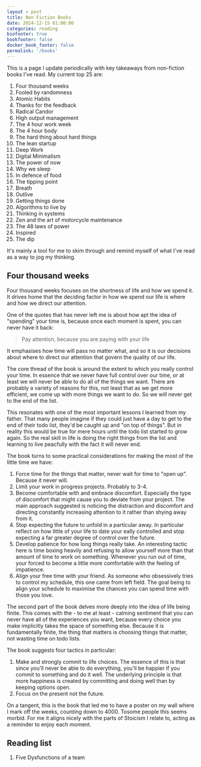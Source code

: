 ```yaml
---
layout : post
title: Non Fiction Books
date: 2024-12-15 01:00:00
categories: reading
biofooter: true
bookfooter: false
docker_book_footer: false
permalink: '/books'
---
```


This is a page I update periodically with key takeaways from non-fiction books I've read. My current top 25 are:

1. Four thousand weeks
2. Fooled by randomness
3. Atomic Habits
4. Thanks for the feedback
5. Radical Candor 
6. High output management
7. The 4 hour work week
8. The 4 hour body
9. The hard thing about hard things
10. The lean startup
11. Deep Work
12. Digital Minimalism
13. The power of now
14. Why we sleep
15. In defence of food
16. The tipping point
17. Breath
18. Outlive
19. Getting things done
20. Algorithms to live by 
21. Thinking in systems
22. Zen and the art of motorcycle maintenance 
23. The 48 laws of power
24. Inspired
25. The dip

It's mainly a tool for me to skim through and remind myself of what I've read as a way to jog my thinking.

<!--more-->

## Four thousand weeks

Four thousand weeks focuses on the shortness of life and how we spend it. It drives home that the deciding factor in how we spend our life is where and how we direct our attention.

One of the quotes that has never left me is about how apt the idea of "spending" your time is, because once each moment is spent, you can never have it back:

> Pay attention, because you are paying with your life

It emphasises how time will pass no matter what, and so it is our decisions about where to direct our attention that govern the quality of our life.

The core thread of the book is around the extent to which you really control your time. In essence that we never have full control over our time, or at least we will never be able to do all of the things we want. There are probably a variety of reasons for this, not least that as we get more efficient, we come up with more things we want to do. So we will never get to the end of the list.

This resonates with one of the most important lessons I learned from my father. That many people imagine if they could just have a day to get to the end of their todo list, they'd be caught up and "on top of things". But in reality this would be true for mere hours until the todo list started to grow again. So the real skill in life is doing the right things from the list and learning to live peacfully with the fact it will never end.

The book turns to some practical considerations for making the most of the little time we have:

1. Force time for the things that matter, never wait for time to "open up". Because it never will.
2. Limit your work in progress projects. Probably to 3-4.
3. Become comfortable with and embrace discomfort. Especially the type of discomfort that might cause you to deviate from your project. The main approach suggested is noticing the distraction and discomfort and directing constantly increasing attention to it rather than shying away from it.
4. Stop expecting the future to unfold in a particular away. In particular reflect on how little of your life to date your eally controlled and stop expecting a far greater degree of control over the future.
5. Develop patience for how long things really take. An interesting tactic here is time boxing heavily and refusing to allow yourself more than that amount of time to work on something. Whenever you run out of time, your forced to become a little more comfortable with the feeling of impatience.
6. Align your free time with your friend. As someone who obsessively tries to control my schedule, this one came from left field. The goal being to align your schedule to maximise the chances you can spend time with those you love. 

The second part of the book delves more deeply into the idea of life being finite. This comes with the - to me at least - calming sentiment that you can never have all of the experiences you want, because every choice you make implicitly takes the space of something else. Because it is fundamentally finite, the thing that matters is choosing things that matter, not wasting time on todo lists.

The book suggests four tactics in particular:

1. Make and strongly commit to life choices. The essence of this is that since you'll never be able to do everything, you'll be happier if you commit to something and do it well. The underlying principle is that more happiness is created by committing and doing well than by keeping options open.
2. Focus on the present not the future. 

On a tangent, this is the book that led me to have a poster on my wall where I mark off the weeks, counting down to 4000. Tosome people this seems morbid. For me it aligns nicely with the parts of Stoicism I relate to, acting as a reminder to enjoy each moment.

## Reading list

1. Five Dysfunctions of a team
